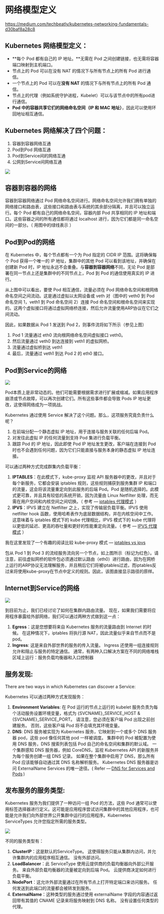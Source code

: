 # 网络模型定义

https://medium.com/techbeatly/kubernetes-networking-fundamentals-d30baf8a28c8

## Kubernetes 网络模型定义：

-   **每个 Pod 都有自己的 IP 地址。**无需在 Pod 之间创建链接，也无需将容器端口映射到主机端口。
-   节点上的 Pod 可以在没有 NAT 的情况下与所有节点上的所有 Pod 进行通信。
-   一个节点上的 Pod 可以在**没有 NAT** 的情况下与所有节点上的所有 Pod 通信。
-   节点上的代理（例如系统守护进程，Kubelet）可以与该节点中的所有pod进行通信。
-   **Pod 中的容器共享它们的网络命名空间（IP 和 MAC 地址）**，因此可以使用环回地址相互通信。

## Kubernetes 网络解决了四个问题：

1.  容器到容器网络互通
2.  Pod到Pod 网络互通
3.  Pod到Service间的网络互通
4.  公网到Service间网络互通

![](https://miro.medium.com/v2/resize:fit:1100/format:webp/1*-ze224LkGbwRbgIC-7w5dg.jpeg)

  

## 容器到容器的网络

容器到容器网络通过 Pod 网络命名空间进行。网络命名空间允许我们拥有单独的网络接口和路由表，这些接口和路由表与系统的其余部分隔离，并且可以独立运行。每个 Pod 都有自己的网络命名空间，容器内部 Pod 共享相同的 IP 地址和端口。这些容器之间的所有通信都将通过 localhost 进行，因为它们都是同一命名空间的一部分。（ 用图中的绿线表示 ）

## Pod到Pod的网络

在 Kubernetes 中，每个节点都有一个为 Pod 指定的 CIDR IP 范围。这将确保每个 Pod 获得一个唯一的 IP 地址，集群中的其他 Pod 可以看到该地址，并确保在创建新 Pod 时，IP 地址永远不会重叠。与**容器到容器网络**不同，无论 Pod 是部署在同一节点上还是集群中的不同节点上，Pod 到 Pod 的通信使用真实的 IP 进行。

从上图中可以看出，要使 Pod 相互通信，流量必须在 Pod 网络命名空间和根网络命名空间之间流动。这是通过虚拟以太网设备或 veth 对（图中的 veth0 到 Pod 命名空间 1，veth1 到 Pod 命名空间 2）连接 Pod 命名空间和根命名空间来实现的。这两个虚拟接口将通过虚拟网络桥连接，然后允许流量使用ARP协议在它们之间流动。

因此，如果数据从 Pod 1 发送到 Pod 2，则事件流将如下所示（参见上图）

1.  Pod 1 流量通过 eth0 流向根网络命名空间虚拟接口 veth0。
2.  然后流量通过 veth0 到达连接到 veth1 的虚拟网桥。
3.  流量通过虚拟桥到达 veth1
4.  最后，流量通过 veth1 到达 Pod 2 的 eth0 接口。

## Pod到Service的网络

![](https://miro.medium.com/v2/resize:fit:1100/format:webp/1*B0AmH3WpQ0GYSRPw0NMK-g.jpeg)

  
Pod本质上是非常动态的。他们可能需要根据需求进行扩展或缩减。如果应用程序崩溃或节点故障，可以再次创建它们。所有这些事件都会导致 Pods IP 地址更改，这使得网络成为一项挑战。

Kubernetes 通过使用 Service 解决了这个问题。那么，这项服务究竟负责什么呢？

1.  在前端分配一个静态虚拟 IP 地址，用于连接与服务关联的任何后端 Pod。
2.  对发往此虚拟 IP 的任何流量到支持 Pod 集进行负载平衡。
3.  跟踪 Pod 的 IP 地址，因此即使 Pod IP 地址发生更改，客户端在连接到 Pod 时也不会遇到任何问题，因为它们只能直接与服务本身的静态虚拟 IP 地址连接。

可以通过两种方式完成群集内负载平衡：

1.  **IPTABLES**：在此模式下，kube-proxy 监视 API 服务器中的更改，并且对于每个新服务，它都会安装 iptables 规则，这些规则捕获到服务集群 IP 和端口的流量，这会将该流量重定向到此服务的后端 Pod。Pod 是随机选择的。此模式更可靠，并且具有较低的系统开销，因为流量由 Linux Netfilter 处理，而无需在用户空间和内核空间之间切换。（ 参考 — [iptables 代理模式](https://kubernetes.io/docs/concepts/services-networking/service/%23proxy-mode-iptables) ）
2.  **IPVS**：IPVS 建立在 Netfilter 之上，实现了传输层负载平衡。IPVS 使用 netfilter hook 函数，使用哈希表作为底层数据结构，并在内核空间中工作。这意味着与 iptables 模式下的 kube 代理相比，IPVS 模式下的 kube 代理将以更低的延迟、更高的吞吐量和更好的性能重定向流量。（ 参考 — [IPVS 代理模式](https://kubernetes.io/blog/2018/07/09/ipvs-based-in-cluster-load-balancing-deep-dive/) ）

我在这里发现了一个有趣的阅读比较 kube-proxy 模式 — [iptables vs ipvs](https://www.tigera.io/blog/comparing-kube-proxy-modes-iptables-or-ipvs/)

包从 Pod 1 到 Pod 3 的流经服务流向另一个节点，如上图所示（标记为红色）。请注意，前往虚拟网桥的软件包必须通过默认路由（eth0）进行路由，因为在网桥上运行的ARP协议无法理解服务，并且稍后它们将被iptables过滤，而iptables反过来将使用kube-proxy在节点中定义的规则。因此，该图直接显示路径的原样。

## Internet到Service的网络

  

![](https://miro.medium.com/v2/resize:fit:1100/format:webp/1*kQEAKUXMcCy5DtysZkiM0A.jpeg)

到目前为止，我们已经讨论了如何在集群内路由流量。 现在，如果我们需要将应用程序暴露给外部网络，我们可以通过两种方式做到这一点：

1.  **Egress**：这是您想要将来自 Kubernetes 服务的流量路由到 Internet 的时候。 在这种情况下，iptables 将执行源 NAT，因此流量似乎来自节点而不是 pod。
2.  **Ingress**: 这是来自外部世界的服务的传入流量。 Ingress 还使用一组连接规则允许和阻止与服务的特定通信。 通常，有两种入口解决方案在不同的网络堆栈区域上运行：服务负载均衡器和入口控制器

## 服务发现:

There are two ways in which Kubernetes can discover a Service:

Kubernetes 可以通过两种方式发现服务：

1.  **Environment Variables**: 在 Pod 运行的节点上运行的 kubelet 服务负责为每个活动服务设置环境变量，格式为 {SVCNAME}\_SERVICE\_HOST & {SVCNAME}\_SERVICE\_PORT。 请注意，您必须在客户端 Pod 出现之前创建服务。 否则，这些客户端 Pod 将不会填充其环境变量。
2.  **DNS**: DNS 服务被实现为 Kubernetes 服务，它映射到一个或多个 DNS 服务器 pod，这些 pod 像任何其他 pod 一样被调度。 集群中的 Pod 被配置为使用 DNS 服务，DNS 搜索列表包括 Pod 自己的命名空间和集群的默认域。 一个集群感知 DNS 服务器，例如 CoreDNS，监视 Kubernetes API 的新服务并为每个服务创建一组 DNS 记录。 如果在整个集群中启用了 DNS，那么所有 Pod 应该能够自动通过其 DNS 名称解析服务。 Kubernetes DNS 服务器是访问 ExternalName Services 的唯一途径。( Refer — [DNS for Services and Pods](https://kubernetes.io/docs/concepts/services-networking/service/%23discovering-services) )

## 发布服务的服务类型:

Kubernetes 服务为我们提供了一种访问一组 Pod 的方法，这些 Pod 通常可以使用标签选择器进行定义。这可能是应用程序尝试访问集群中的其他应用程序，也可能是允许我们向外部世界公开集群中运行的应用程序。Kubernetes ServiceTypes 允许您指定所需的服务类型。


![](https://miro.medium.com/v2/resize:fit:1100/0*4i9ixAtDnd7HiaV7)

  

不同的服务类型有：

1.  **ClusterIP**：这是默认的ServiceType。 这使得服务只能从集群内访问，并允许集群内的应用程序相互通信。 没有外部访问。
2.  **LoadBalancer**：此 ServiceType 使用云提供商的负载均衡器向外部公开服务。 来自外部负载均衡器的流量被定向到后端 Pod。 云提供商决定如何进行负载平衡。
3.  **NodePort**：这允许外部流量通过在所有节点上打开特定端口来访问服务。 任何发送到此端口的流量都会被转发到服务。
4.  **ExternalName**：这种类型的服务通过使用 externalName 字段的内容通过返回带有其值的 CNAME 记录来将服务映射到 DNS 名称。 没有设置任何类型的代理。